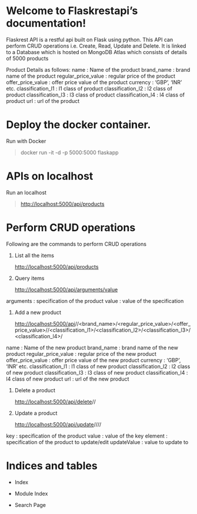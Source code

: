 <!-- Flaskrestapi documentation master file, created by
sphinx-quickstart on Sat Oct 24 21:09:44 2020.
You can adapt this file completely to your liking, but it should at least
contain the root `toctree` directive. -->
# Welcome to Flaskrestapi’s documentation!

Flaskrest API is a restful api built on Flask using python. This API can perform CRUD operations
i.e. Create, Read, Update and Delete. It is linked to a Database which is hosted on MongoDB Atlas
which consists of details of 5000 products

Product Details as follows:
name : Name of the product
brand_name : brand name of the product
regular_price_value : regular price of the product
offer_price_value : offer price value of the product
currency : ‘GBP’, ‘INR’ etc.
classification_l1 : l1 class of product
classification_l2 : l2 class of product
classification_l3 : l3 class of product
classification_l4 : l4 class of product
url : url of the product

# Deploy the docker container.

Run with Docker

> docker run -it -d -p 5000:5000 flaskapp

# APIs on localhost

Run an localhost

> [http://localhost:5000/api/products](http://localhost:5000/api/products)

# Perform CRUD operations

Following are the commands to perform CRUD operations


1. List all the items

    [http://localhost:5000/api/products](http://localhost:5000/api/products)


2. Query items

    [http://localhost:5000/api/arguments/value](http://localhost:5000/api/arguments/value)

arguments : specification of the product
value : value of the specification


1. Add a new product

    [http://localhost:5000/api](http://localhost:5000/api)/<name>/<brand_name>/<regular_price_value>/<offer_price_value>/<currency>/<classification_l1>/<classification_l2>/<classification_l3>/<classification_l4>/<url>

name : Name of the new product
brand_name : brand name of the new product
regular_price_value : regular price of the new product
offer_price_value : offer price value of the new product
currency : ‘GBP’, ‘INR’ etc.
classification_l1 : l1 class of new product
classification_l2 : l2 class of new product
classification_l3 : l3 class of new product
classification_l4 : l4 class of new product
url : url of the new product


1. Delete a product

    [http://localhost:5000/api/delete](http://localhost:5000/api/delete)/<argument>/<value>


2. Update a product

    [http://localhost:5000/api/update](http://localhost:5000/api/update)/<key>/<value>/<element>/<updateValue>

key : specification of the product
value : value of the key
element : specification of the product to update/edit
updateValue : value to update to

# Indices and tables


* Index


* Module Index


* Search Page
